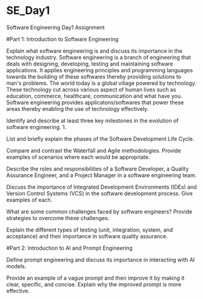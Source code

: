 # SE_Day1
Software Engineering Day1 Assignment

#Part 1: Introduction to Software Engineering

Explain what software engineering is and discuss its importance in the technology industry.
Software engineering is a branch of engineering that deals with designing, developing, testing and maintaining software applications. It applies engineering principles and programming languages towards the building of these softwares thereby providing solutions to man's problems.
The world today is a global village powered by technology. These technology cut across various aspect of human lives such as education, commerce, healthcare, communication and what have you. Software engineering provides applicatons/softwares that power these areas thereby enabling the use of technology effectively.

Identify and describe at least three key milestones in the evolution of software engineering.
1. 

List and briefly explain the phases of the Software Development Life Cycle.


Compare and contrast the Waterfall and Agile methodologies. Provide examples of scenarios where each would be appropriate.


Describe the roles and responsibilities of a Software Developer, a Quality Assurance Engineer, and a Project Manager in a software engineering team.


Discuss the importance of Integrated Development Environments (IDEs) and Version Control Systems (VCS) in the software development process. Give examples of each.


What are some common challenges faced by software engineers? Provide strategies to overcome these challenges.


Explain the different types of testing (unit, integration, system, and acceptance) and their importance in software quality assurance.


#Part 2: Introduction to AI and Prompt Engineering


Define prompt engineering and discuss its importance in interacting with AI models.


Provide an example of a vague prompt and then improve it by making it clear, specific, and concise. Explain why the improved prompt is more effective.

